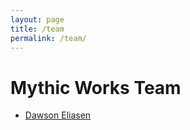 ```yaml
---
layout: page
title: /team
permalink: /team/
---
```


# Mythic Works Team

* [Dawson Eliasen](http://dawsoneliasen.com)
